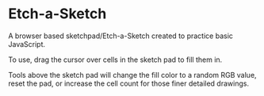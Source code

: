 # Etch-a-Sketch

A browser based sketchpad/Etch-a-Sketch created to practice basic JavaScript.

To use, drag the cursor over cells in the sketch pad to fill them in. 

Tools above the sketch pad will change the fill color to a random RGB value, reset the pad, or increase the cell count for those finer detailed drawings.
